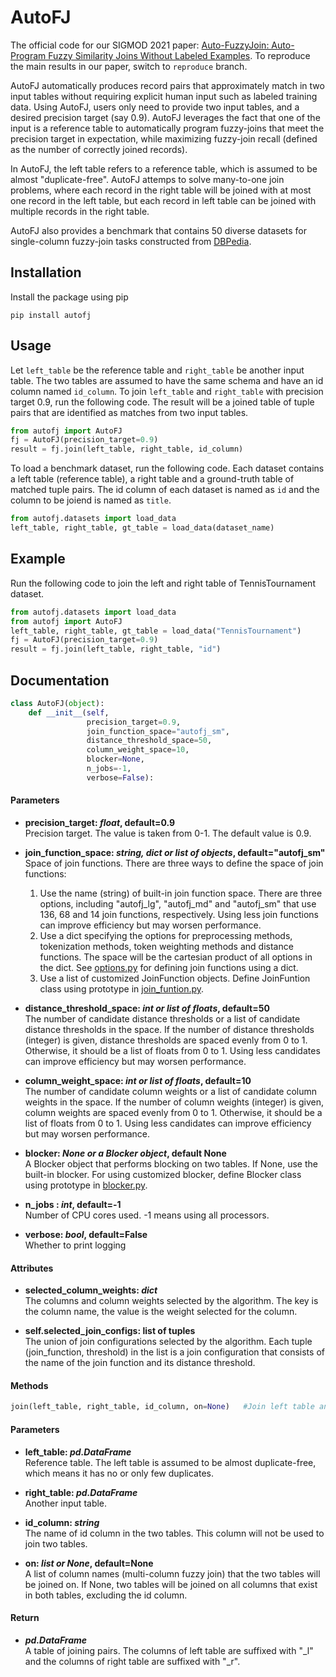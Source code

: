 # AutoFJ

The official code for our SIGMOD 2021 paper: [Auto-FuzzyJoin: Auto-Program Fuzzy Similarity Joins Without Labeled Examples](https://arxiv.org/abs/2103.04489). To reproduce the main results in our paper, switch to `reproduce` branch.

AutoFJ automatically produces record pairs that approximately match in two input
tables without requiring explicit human input such as labeled training data. Using AutoFJ, 
users only need to provide two input tables, and a desired precision target (say 0.9). 
AutoFJ leverages the fact that one of the input is a reference table to 
automatically program fuzzy-joins that meet the precision target in expectation, 
while maximizing fuzzy-join recall (defined as the number of correctly joined records).

In AutoFJ, the left table refers to a reference table, which is assumed to be almost "duplicate-free". AutoFJ attemps to solve many-to-one join problems, where each record in the right table will be joined with at most one record in the left table, but each record in left table can be joined with multiple records in the right table. 

AutoFJ also provides a benchmark that contains 50 diverse datasets for single-column fuzzy-join tasks constructed from [DBPedia](https://www.dbpedia.org). 

## Installation

Install the package using pip

```
pip install autofj
```

## Usage

Let `left_table` be the reference table and `right_table` be another input table. The two tables are assumed to have the same schema and have an id column named `id_column`. To join `left_table` and `right_table` with
precision target 0.9, run the following code. The result will be a joined table of tuple pairs that are identified as matches from two input tables.
```python
from autofj import AutoFJ
fj = AutoFJ(precision_target=0.9)
result = fj.join(left_table, right_table, id_column)
```

To load a benchmark dataset, run the following code. Each dataset contains a left table (reference table), a right table and a ground-truth table of matched tuple pairs. The id column of each dataset is named as `id` and the column to be joiend is named as `title`.
```python
from autofj.datasets import load_data
left_table, right_table, gt_table = load_data(dataset_name)
```
## Example
Run the following code to join the left and right table of TennisTournament dataset.
```python
from autofj.datasets import load_data
from autofj import AutoFJ
left_table, right_table, gt_table = load_data("TennisTournament")
fj = AutoFJ(precision_target=0.9)
result = fj.join(left_table, right_table, "id")
```

## Documentation
```python
class AutoFJ(object):
    def __init__(self,
                 precision_target=0.9,
                 join_function_space="autofj_sm",
                 distance_threshold_space=50,
                 column_weight_space=10,
                 blocker=None,
                 n_jobs=-1,
                 verbose=False):
```

#### Parameters
* **precision_target: *float*, default=0.9**<br />
    Precision target. The value is taken from 0-1. The default value is 0.9.

* **join_function_space: *string, dict or list of objects*, default="autofj_sm"**<br />
    Space of join functions. There are three ways to define the space of join functions:
    1. Use the name (string) of built-in join function space. There are three
    options, including "autofj_lg", "autofj_md" and "autofj_sm" that use
    136, 68 and 14 join functions, respectively. Using less join functions
    can improve efficiency but may worsen performance.
    2. Use a dict specifying the options for preprocessing methods,
    tokenization methods, token weighting methods and distance functions.
    The space will be the cartesian product of all options in the dict.
    See [options.py](https://github.com/chu-data-lab/AutomaticFuzzyJoin/blob/master/src/autofj/join_function_space/options.py) for defining join functions using
    a dict.
    3. Use a list of customized JoinFunction objects. Define JoinFuntion class using prototype in [join_funtion.py](https://github.com/chu-data-lab/AutomaticFuzzyJoin/blob/master/src/autofj/join_function_space/join_function/join_function.py).

* **distance_threshold_space: *int or list of floats*, default=50**<br />
    The number of candidate distance thresholds or a list of candidate
    distance thresholds in the space.  If the number of distance thresholds
    (integer) is given, distance thresholds are spaced evenly from 0 to 1.
    Otherwise, it should be a list of floats from 0 to 1. Using less candidates
    can improve efficiency but may worsen performance.

* **column_weight_space: *int or list of floats*, default=10**<br />
    The number of candidate column weights or a list of candidate
    column weights in the space. If the number of column weights
    (integer) is given, column weights are spaced evenly from 0 to 1.
    Otherwise, it should be a list of floats from 0 to 1. Using less candidates
    can improve efficiency but may worsen performance.


* **blocker: *None or a Blocker object*, default None**<br />
    A Blocker object that performs blocking on two tables. If None, use 
    the built-in blocker. For using customized blocker, define Blocker class using prototype in [blocker.py](https://github.com/chu-data-lab/AutomaticFuzzyJoin/blob/master/src/autofj/blocker/blocker.py).

* **n_jobs : *int*, default=-1**<br />
    Number of CPU cores used. -1 means using all processors.

* **verbose: *bool*, default=False**<br />
    Whether to print logging

#### Attributes
* **selected_column_weights: *dict***<br />
    The columns and column weights selected by the algorithm. The key is the 
    column name, the value is the weight selected for the column.

* **self.selected_join_configs: list of tuples**<br />
    The union of join configurations selected by the algorithm. Each tuple
    (join_function, threshold) in the list is a join configuration that 
    consists of the name of the join function and its distance threshold.
  
#### Methods
```python
join(left_table, right_table, id_column, on=None)   #Join left table and right table
```
#### Parameters
* **left_table: *pd.DataFrame***<br />
    Reference table. The left table is assumed to be almost duplicate-free, which means it has no or only few duplicates.

* **right_table: *pd.DataFrame***<br />
    Another input table.

* **id_column: *string***<br />
    The name of id column in the two tables. This column will not be 
    used to join two tables.

* **on: *list or None*, default=None**<br />
    A list of column names (multi-column fuzzy join) that the two tables
    will be joined on. If None, two tables will be joined on all columns
    that exist in both tables, excluding the id column.
  
#### Return
* ***pd.DataFrame***<br />
    A table of joining pairs. The columns of left table are
    suffixed with "_l" and the columns of right table are suffixed
    with "_r".